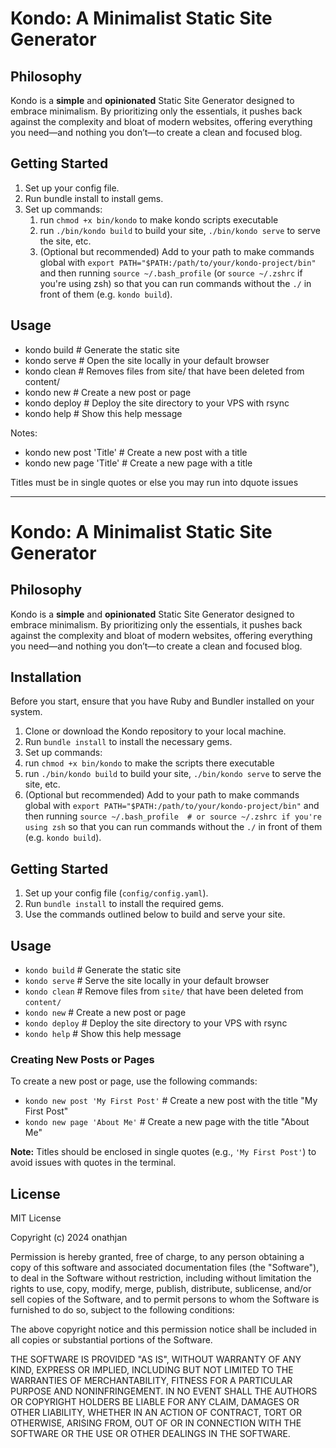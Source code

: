 # Kondo: A Minimalist Static Site Generator

## Philosophy

Kondo is a **simple** and **opinionated** Static Site Generator designed to embrace minimalism. By prioritizing only the essentials, it pushes back against the complexity and bloat of modern websites, offering everything you need—and nothing you don’t—to create a clean and focused blog.

## Getting Started

1. Set up your config file.
2. Run bundle install to install gems. 
3. Set up commands:
    1. run `chmod +x bin/kondo` to make kondo scripts executable
    2. run `./bin/kondo build` to build your site, `./bin/kondo serve` to serve the site, etc.
    3. (Optional but recommended) Add to your path to make commands global with `export PATH="$PATH:/path/to/your/kondo-project/bin"` and then running `source ~/.bash_profile` (or `source ~/.zshrc` if you're using zsh) so that you can run commands without the `./` in front of them (e.g. `kondo build`).


## Usage

- kondo build    # Generate the static site
- kondo serve    # Open the site locally in your default browser
- kondo clean    # Removes files from site/ that have been deleted from content/
- kondo new      # Create a new post or page
- kondo deploy   # Deploy the site directory to your VPS with rsync
- kondo help     # Show this help message

Notes:
- kondo new post 'Title'   # Create a new post with a title
- kondo new page 'Title'   # Create a new page with a title

Titles must be in single quotes or else you may run into dquote issues

---

# Kondo: A Minimalist Static Site Generator

## Philosophy

Kondo is a **simple** and **opinionated** Static Site Generator designed to embrace minimalism. By prioritizing only the essentials, it pushes back against the complexity and bloat of modern websites, offering everything you need—and nothing you don’t—to create a clean and focused blog.

## Installation

Before you start, ensure that you have Ruby and Bundler installed on your system.

1. Clone or download the Kondo repository to your local machine.
2. Run `bundle install` to install the necessary gems.
3. Set up commands:
  1. run `chmod +x bin/kondo` to make the scripts there executable
  2. run `./bin/kondo build` to build your site, `./bin/kondo serve` to serve the site, etc.
  3. (Optional but recommended) Add to your path to make commands global with `export PATH="$PATH:/path/to/your/kondo-project/bin"` and then running `source ~/.bash_profile  # or source ~/.zshrc if you're using zsh` so that you can run commands without the `./` in front of them (e.g. `kondo build`).

## Getting Started

1. Set up your config file (`config/config.yaml`).
2. Run `bundle install` to install the required gems.
3. Use the commands outlined below to build and serve your site.

## Usage

- `kondo build`    # Generate the static site
- `kondo serve`    # Serve the site locally in your default browser
- `kondo clean`    # Remove files from `site/` that have been deleted from `content/`
- `kondo new`      # Create a new post or page
- `kondo deploy`   # Deploy the site directory to your VPS with rsync
- `kondo help`     # Show this help message

### Creating New Posts or Pages

To create a new post or page, use the following commands:

- `kondo new post 'My First Post'`   # Create a new post with the title "My First Post"
- `kondo new page 'About Me'`        # Create a new page with the title "About Me"

**Note:** Titles should be enclosed in single quotes (e.g., `'My First Post'`) to avoid issues with quotes in the terminal.

## License

MIT License

Copyright (c) 2024 onathjan

Permission is hereby granted, free of charge, to any person obtaining a copy
of this software and associated documentation files (the "Software"), to deal
in the Software without restriction, including without limitation the rights
to use, copy, modify, merge, publish, distribute, sublicense, and/or sell
copies of the Software, and to permit persons to whom the Software is
furnished to do so, subject to the following conditions:

The above copyright notice and this permission notice shall be included in all
copies or substantial portions of the Software.

THE SOFTWARE IS PROVIDED "AS IS", WITHOUT WARRANTY OF ANY KIND, EXPRESS OR
IMPLIED, INCLUDING BUT NOT LIMITED TO THE WARRANTIES OF MERCHANTABILITY,
FITNESS FOR A PARTICULAR PURPOSE AND NONINFRINGEMENT. IN NO EVENT SHALL THE
AUTHORS OR COPYRIGHT HOLDERS BE LIABLE FOR ANY CLAIM, DAMAGES OR OTHER
LIABILITY, WHETHER IN AN ACTION OF CONTRACT, TORT OR OTHERWISE, ARISING FROM,
OUT OF OR IN CONNECTION WITH THE SOFTWARE OR THE USE OR OTHER DEALINGS IN THE
SOFTWARE.

